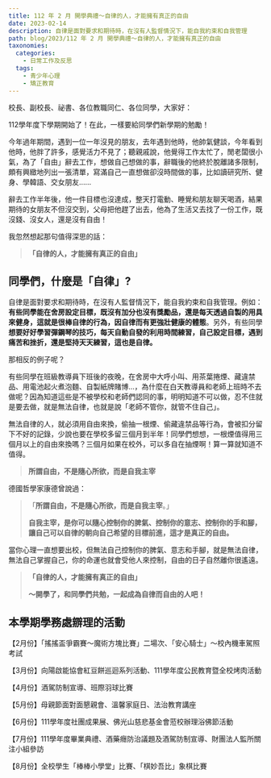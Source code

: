 ```yaml
---
title: 112 年 2 月 開學典禮～自律的人，才能擁有真正的自由
date: 2023-02-14
description: 自律是面對要求和期待時，在沒有人監督情況下，能自我約束和自我管理
path: blog/2023/112 年 2 月 開學典禮～自律的人，才能擁有真正的自由
taxonomies:
  categories: 
    - 日常工作及反思
  tags: 
    - 青少年心理
    - 矯正教育
---
```

校長、副校長、祕書、各位教職同仁、各位同學，大家好：

112學年度下學期開始了！在此，一樣要給同學們新學期的勉勵！


<!-- more -->
今年過年期間，遇到一位一年沒見的朋友，去年遇到他時，他帥氣健談，今年看到他時，他胖了許多，感覺活力不見了；聽親戚說，他覺得工作太忙了，閒老闆很小氣，為了「自由」辭去工作，想做自己想做的事，辭職後的他終於脫離諸多限制，頗有興緻地列出一張清單，寫滿自己一直想做卻沒時間做的事，比如讀研究所、健身、學韓語、交女朋友……

辭去工作半年後，他一件目標也沒達成，整天打電動、睡覺和朋友聊天喝酒，結果期待的女朋友不但沒交到，父母把他趕了出去，他為了生活又去找了一份工作，既沒錢、沒女人，還是沒有自由！

我忽然想起那句值得深思的話：

> **「自律的人，才能擁有真正的自由」**

## **同學們，什麼是「自律」?**

自律是面對要求和期待時，在沒有人監督情況下，能自我約束和自我管理。例如：**有些同學能在舍房設定目標，既沒有加分也沒有獎勵品，還是每天透過自製的用具來健身，這就是很棒自律的行為，因自律而有更強壯健康的體態**。另外，有些同學**想要好好學習彈鋼琴的技巧，每天自動自發的利用時間練習，自己設定目標，遇到痛苦和挫折，還是堅持天天練習，這也是自律。**

那相反的例子呢？

有些同學在班級教導員下班後的夜晚，在舍房中大呼小叫、用茶葉捲煙、藏違禁品、用電池起火煮泡麵、自製紙牌賭博…，為什麼在白天教導員和老師上班時不去做呢？因為知道這些是不被學校和老師們認同的事，明明知道不可以做，忍不住就是要去做，就是無法自律，也就是說「老師不管你，就管不住自己」。

無法自律的人，就必須用自由來換，偷抽一根煙、偷藏違禁品等行為，會被扣分留下不好的記錄，少說也要在學校多留三個月到半年！同學們想想，一根煙值得用三個月以上的自由來換嗎？三個月如果在校外，可以多自在抽煙啊！算一算就知道不值得。

> **所謂自由，不是隨心所欲，而是自我主宰**

德國哲學家康德曾說過：
> 「**所謂自由，不是隨心所欲，而是自我主宰**。」
>
> **自我主宰，是你可以隨心控制你的脾氣、控制你的意志、控制你的手和腳，讓自己可以自律的朝向自己希望的目標前進，這才是真正的自由。**

當你心理一直想要出校，但無法自己控制你的脾氣、意志和手腳，就是無法自律，無法自己掌握自己，你的命運也就會受他人來控制，自由的日子自然離你很遙遠。

> **「自律的人，才能擁有真正的自由」**
>
> **～開學了，和同學們共勉，一起成為自律而自由的人吧！**

## **本學期學務處辧理的活動**

【2月份】「搖搖盃爭霸賽～魔術方塊比賽」二場次、「安心騎士」～校內機車駕照考試

【3月份】向陽啟能協會紅豆餅巡迴系列活動、111學年度公民教育暨全校烤肉活動

【4月份】酒駕防制宣導、班際羽球比賽

【5月份】母親節面對面懇親會、溫馨家庭日、法治教育講座

【6月份】111學年度社團成果展、佛光山慈悲基金會蒞校辦理浴佛節活動

【7月份】111學年度畢業典禮、酒藥癮防治議題及酒駕防制宣導、財團法人監所關注小組參訪

【8月份】全校學生「棒棒小學堂」比賽、「棋妙吾比」象棋比賽